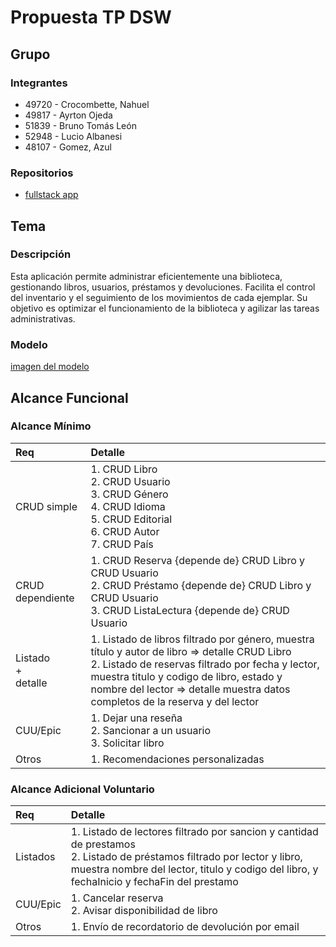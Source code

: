 # Propuesta TP DSW

## Grupo
### Integrantes
* 49720 - Crocombette, Nahuel
* 49817 - Ayrton Ojeda 
* 51839 - Bruno Tomás León 
* 52948 - Lucio Albanesi
* 48107 - Gomez, Azul

### Repositorios
* [fullstack app](https://github.com/nahucroco/tp-dsw)

## Tema
### Descripción
Esta aplicación permite administrar eficientemente una biblioteca, gestionando libros, usuarios, préstamos y devoluciones. Facilita el control del inventario y el seguimiento de los movimientos de cada ejemplar. Su objetivo es optimizar el funcionamiento de la biblioteca y agilizar las tareas administrativas.


### Modelo
[imagen del modelo](./modelo_dsw.jpg)



## Alcance Funcional 

### Alcance Mínimo

|Req|Detalle|
|:-|:-|
|CRUD simple|1. CRUD Libro<br>2. CRUD Usuario<br>3. CRUD Género<br>4. CRUD Idioma<br>5. CRUD Editorial<br>6. CRUD Autor<br>7. CRUD País|
|CRUD dependiente|1. CRUD Reserva {depende de} CRUD Libro y CRUD Usuario<br>2. CRUD Préstamo {depende de} CRUD Libro y CRUD Usuario<br>3. CRUD ListaLectura {depende de} CRUD Usuario|
|Listado<br>+<br>detalle| 1. Listado de libros filtrado por género, muestra título y autor de libro => detalle CRUD Libro<br> 2. Listado de reservas filtrado por fecha y lector, muestra titulo y codigo de libro, estado y nombre del lector => detalle muestra datos completos de la reserva y del lector|
|CUU/Epic|1. Dejar una reseña<br>2. Sancionar a un usuario<br>3. Solicitar libro|
|Otros|1. Recomendaciones personalizadas|

### Alcance Adicional Voluntario

|Req|Detalle|
|:-|:-|
|Listados |1. Listado de lectores filtrado por sancion y cantidad de prestamos <br>2. Listado de préstamos filtrado por lector y libro, muestra nombre del lector, titulo y codigo del libro, y fechaInicio y fechaFin del prestamo|
|CUU/Epic|1. Cancelar reserva<br>2. Avisar disponibilidad de libro|
|Otros|1. Envío de recordatorio de devolución por email|

